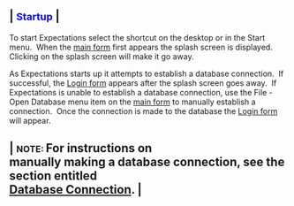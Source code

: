 | <font size="4" color="#0000FF"><b>Startup</b></font> |
-----

To start Expectations select the shortcut on the 
desktop or in the Start menu.&nbsp; When the [main form](<7jjr.md>) 
first appears the splash screen is displayed.&nbsp; Clicking on the splash screen will make it go away.

As Expectations starts up it attempts to establish a database connection.&nbsp; 
If successful, the [Login form](<7d2o.md>) appears after the 
splash screen goes away.&nbsp; If Expectations is unable to establish a database 
connection, use the File - Open Database menu item on the [main form](<7jjr.md>) to manually establish a connection.&nbsp; Once the connection is made 
to the database the [Login form](<7d2o.md>) will appear.

| <font size="3"><b>NOTE</b>: </font>For instructions on <br>    manually making a database connection, see the section entitled<br>    [Database Connection](<7mnk.md>). |
-----